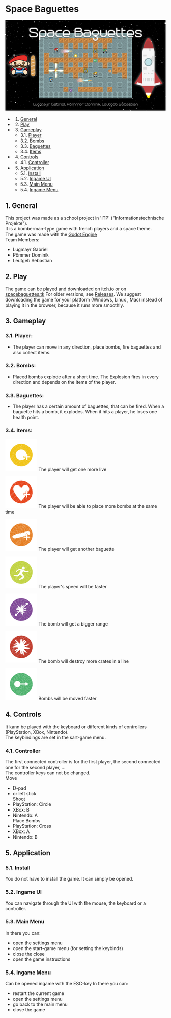# Space Baguettes 
<img src="https://github.com/dominik-pm/SpaceBaguettes/blob/master/Project/Assets/Artwork/SplashArt.png" alt="SpaceBaguettes Splash Screen"> 

* 1. [General](#General)
* 2. [Play](#Play)
* 3. [Gameplay](#Gameplay)
	* 3.1. [Player](#Player)
	* 3.2. [Bombs](#Bombs)
	* 3.3. [Baguettes](#Baguettes)
	* 3.4. [Items](#Items)
* 4. [Controls](#Controls)
	* 4.1. [Controller](#Controller)
* 5. [Application](#Application)
	* 5.1. [Install](#Install)
	* 5.2. [Ingame UI](#IngameUI)
	* 5.3. [Main Menu](#MainMenu)
	* 5.4. [Ingame Menu](#IngameMenu)

##  1. <a name='General'></a>General
This project was made as a school project in 'ITP' ("Informationstechnische Projekte"). <br/>
It is a bomberman-type game with french players and a space theme.<br/>
The game was made with the <a href="https://godotengine.org"> Godot Engine</a><br/>
Team Members:
- Lugmayr Gabriel
- Pömmer Dominik
- Leutgeb Sebastian

##  2. <a name='Play'></a>Play
The game can be played and downloaded on <a href="https://nitrogen64.itch.io/spacebaguettes">itch.io</a> or on <a href="http://spacebaguettes.tk">spacebaguettes.tk</a>
For older versions, see <a href="https://github.com/dominik-pm/SpaceBaguettes/releases">Releases</a>. We suggest downloading the game for your platform (Windows, Linux , Mac) instead of playing it in the browser, because it runs more smoothly.

##  3. <a name='Gameplay'></a> Gameplay
###  3.1. <a name='Player'></a>Player:
- The player can move in any direction, place bombs, fire baguettes and also collect items.

###  3.2. <a name='Bombs'></a>Bombs:
- Placed bombs explode after a short time. The Explosion fires in every direction and depends on the items of the player.

###  3.3. <a name='Baguettes'></a>Baguettes:
- The player has a certain amount of baguettes, that can be fired. When a baguette hits a bomb, it explodes. When it hits a player, he loses one health point.

###  3.4. <a name='Items'></a>Items:
<img src="https://github.com/dominik-pm/SpaceBaguettes/blob/master/Project/Assets/Game/Items/MoreBombs.png" alt="MoreBombs" width="100"/> The player will get one more live

<img src="https://github.com/dominik-pm/SpaceBaguettes/blob/master/Project/Assets/Game/Items/ExtraLive.png" alt="ExtraLive" width="100"/> The player will be able to place more bombs at the same time

<img src="https://github.com/dominik-pm/SpaceBaguettes/blob/master/Project/Assets/Game/Items/Baguettes.png" alt="MoreBaguettes" width="100"/> The player will get another baguette

<img src="https://github.com/dominik-pm/SpaceBaguettes/blob/master/Project/Assets/Game/Items/FastBoots.png" alt="FastBoots" width="100"/> The player's speed will be faster

<img src="https://github.com/dominik-pm/SpaceBaguettes/blob/master/Project/Assets/Game/Items/BombRange.png" alt="BombRange" width="100"/> The bomb will get a bigger range

<img src="https://github.com/dominik-pm/SpaceBaguettes/blob/master/Project/Assets/Game/Items/StrongerExplosions.png" alt="StrongerExplosions" width="100"/> The bomb will destroy more crates in a line

<img src="https://github.com/dominik-pm/SpaceBaguettes/blob/master/Project/Assets/Game/Items/BombMove.png" alt="BombMove" width="100"/> Bombs will be moved faster

##  4. <a name='Controls'></a>Controls
It kann be played with the keyboard or different kinds of controllers (PlayStation, XBox, Nintendo).</br>
The keybindings are set in the sart-game menu.

###  4.1. <a name='Controller'></a>Controller
The first connected controller is for the first player, the second connected one for the second player, ...</br>
The controller keys can not be changed. </br>
Move
- D-pad
- or left stick </br>
Shoot
- PlayStation: Circle
- XBox: B
- Nintendo: A </br>
Place Bombs
- PlayStation: Cross
- XBox: A
- Nintendo: B

##  5. <a name='Application'></a>Application
###  5.1. <a name='Install'>Install</a>
You do not have to install the game. It can simply be opened.

###  5.2. <a name='IngameUI'></a>Ingame UI
You can navigate through the UI with the mouse, the keyboard or a controller.

###  5.3. <a name='MainMenu'></a>Main Menu
In there you can:
- open the settings menu
- open the start-game menu (for setting the keybinds)
- close the close
- open the game instructions

###  5.4. <a name='IngameMenu'></a>Ingame Menu
Can be opened ingame with the ESC-key
In there you can:
- restart the current game
- open the settings menu
- go back to the main menu
- close the game
